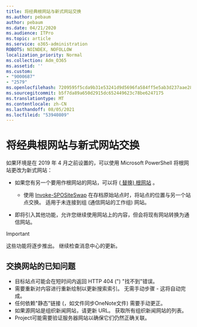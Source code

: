 ```yaml
---
title: 将经典根网站与新式网站交换
ms.author: pebaum
author: pebaum
ms.date: 04/21/2020
ms.audience: ITPro
ms.topic: article
ms.service: o365-administration
ROBOTS: NOINDEX, NOFOLLOW
localization_priority: Normal
ms.collection: Adm_O365
ms.assetid: ''
ms.custom:
- "9000687"
- "2579"
ms.openlocfilehash: 7209595f5cda9b31e53241d9d5696fa584ff5e5ab3d237aae28542bf7aec9398
ms.sourcegitcommit: b5f7da89a650d2915dc652449623c78be6247175
ms.translationtype: MT
ms.contentlocale: zh-CN
ms.lasthandoff: 08/05/2021
ms.locfileid: "53940809"
---
```

# <a name="swap-your-classic-root-site-with-a-modern-site"></a>将经典根网站与新式网站交换

如果环境是在 2019 年 4 月之前设置的，可以使用 Microsoft PowerShell 将根网站更改为新式网站：

- 如果您有另一个要用作根网站的网站，可以将 ([ 替换) 根网站](https://docs.microsoft.com/sharepoint/modern-root-site) 。 
    - 使用 [Invoke-SPOSiteSwap](https://docs.microsoft.com/powershell/module/sharepoint-online/invoke-spositeswap?view=sharepoint-ps) 在存档原始站点时，将站点的位置与另一个站点交换。 适用于未连接到组 (通信网站的工作组) 网站。 

- 即将引入其他功能，允许您继续使用网站上的内容，但会将现有网站转换为通信网站。 
>[!Important]
>这些功能将逐步推出。 继续检查消息中心的更新。 

## <a name="known-issues-with-swapping-sites"></a>交换网站的已知问题

- 目标站点可能会在短时间内返回 HTTP 404 (") "找不到"错误。
- 需要重新对内容进行重新绘制以更新搜索索引。 无需手动步骤 - 这将自动完成。
- 任何依赖"静态"链接 (，如文件同步OneNote文件) 需要手动更正。
- 如果源网站是组织新闻网站，请更新 URL。 获取所有组织新闻网站的列表。
- Project可能需要验证服务器网站以确保它们仍然正确关联。
